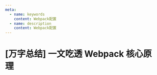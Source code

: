 ```yaml
---
meta:
  - name: keywords
    content: Webpack配置
  - name: description
    content: Webpack配置
---
```


# [万字总结] 一文吃透 Webpack 核心原理

<quote-info title="[万字总结] 一文吃透 Webpack 核心原理"  author="ecvan" link="https://juejin.cn/post/6949040393165996040" />




